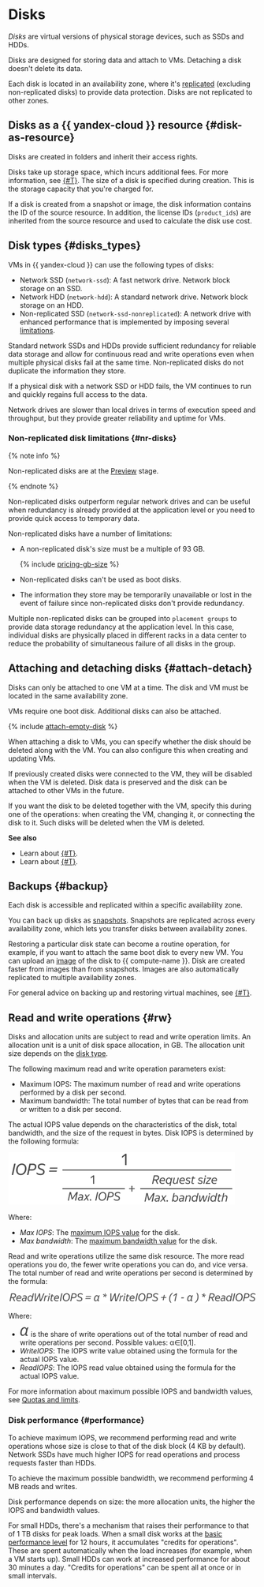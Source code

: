 # Disks

_Disks_ are virtual versions of physical storage devices, such as SSDs and HDDs.

Disks are designed for storing data and attach to VMs. Detaching a disk doesn't delete its data.

Each disk is located in an availability zone, where it's [replicated](#backup) (excluding non-replicated disks) to provide data protection. Disks are not replicated to other zones.

## Disks as a {{ yandex-cloud }} resource {#disk-as-resource}

Disks are created in folders and inherit their access rights.

Disks take up storage space, which incurs additional fees. For more information, see [{#T}](../pricing.md). The size of a disk is specified during creation. This is the storage capacity that you're charged for.

If a disk is created from a snapshot or image, the disk information contains the ID of the source resource. In addition, the license IDs (`product_ids`) are inherited from the source resource and used to calculate the disk use cost.

## Disk types {#disks_types}

VMs in {{ yandex-cloud }} can use the following types of disks:

* Network SSD (`network-ssd`): A fast network drive. Network block storage on an SSD.
* Network HDD (`network-hdd`): A standard network drive. Network block storage on an HDD.
* Non-replicated SSD (`network-ssd-nonreplicated`): A network drive with enhanced performance that is implemented by imposing several [limitations](#nr-disks).

Standard network SSDs and HDDs provide sufficient redundancy for reliable data storage and allow for continuous read and write operations even when multiple physical disks fail at the same time. Non-replicated disks do not duplicate the information they store.

If a physical disk with a network SSD or HDD fails, the VM continues to run and quickly regains full access to the data.

Network drives are slower than local drives in terms of execution speed and throughput, but they provide greater reliability and uptime for VMs.

### Non-replicated disk limitations {#nr-disks}

{% note info %}

Non-replicated disks are at the [Preview](https://cloud.yandex.com/docs/overview/concepts/launch-stages) stage.

{% endnote %}

Non-replicated disks outperform regular network drives and can be useful when redundancy is already provided at the application level or you need to provide quick access to temporary data.

Non-replicated disks have a number of limitations:

* A non-replicated disk's size must be a multiple of 93 GB.

  {% include [pricing-gb-size](../../_includes/pricing-gb-size.md) %}

* Non-replicated disks can't be used as boot disks.

* The information they store may be temporarily unavailable or lost in the event of failure since non-replicated disks don't provide redundancy.

Multiple non-replicated disks can be grouped into `placement groups` to provide data storage redundancy at the application level. In this case, individual disks are physically placed in different racks in a data center to reduce the probability of simultaneous failure of all disks in the group.

## Attaching and detaching disks {#attach-detach}

Disks can only be attached to one VM at a time. The disk and VM must be located in the same availability zone.

VMs require one boot disk. Additional disks can also be attached.

{% include [attach-empty-disk](../_includes_service/attach-empty-disk.md) %}

When attaching a disk to VMs, you can specify whether the disk should be deleted along with the VM. You can also configure this when creating and updating VMs.

If previously created disks were connected to the VM, they will be disabled when the VM is deleted. Disk data is preserved and the disk can be attached to other VMs in the future.

If you want the disk to be deleted together with the VM, specify this during one of the operations: when creating the VM, changing it, or connecting the disk to it. Such disks will be deleted when the VM is deleted.

**See also**

- Learn about [{#T}](../operations/vm-control/vm-attach-disk.md).
- Learn about [{#T}](../operations/vm-control/vm-detach-disk.md).

## Backups {#backup}

Each disk is accessible and replicated within a specific availability zone.

You can back up disks as [snapshots](snapshot.md). Snapshots are replicated across every availability zone, which lets you transfer disks between availability zones.

Restoring a particular disk state can become a routine operation, for example, if you want to attach the same boot disk to every new VM. You can upload an [image](image.md) of the disk to {{ compute-name }}. Disk are created faster from images than from snapshots. Images are also automatically replicated to multiple availability zones.

For general advice on backing up and restoring virtual machines, see [{#T}](backups.md).

## Read and write operations {#rw}

Disks and allocation units are subject to read and write operation limits. An allocation unit is a unit of disk space allocation, in GB. The allocation unit size depends on the [disk type](../concepts/limits.md#limits-disks).

The following maximum read and write operation parameters exist:

* Maximum IOPS: The maximum number of read and write operations performed by a disk per second.
* Maximum bandwidth: The total number of bytes that can be read from or written to a disk per second.

The actual IOPS value depends on the characteristics of the disk, total bandwidth, and the size of the request in bytes. Disk IOPS is determined by the following formula:

![image](../../_assets/compute/iops.svg)

Where:

* _Max IOPS_: The [maximum IOPS value](../concepts/limits.md#limits-disks) for the disk.
* _Max bandwidth_: The [maximum bandwidth value](../concepts/limits.md#limits-disks) for the disk.

Read and write operations utilize the same disk resource. The more read operations you do, the fewer write operations you can do, and vice versa. The total number of read and write operations per second is determined by the formula:

![image](../../_assets/compute/max-iops.svg)

Where:

* ![image](../../_assets/compute/alpha.svg) is the share of write operations out of the total number of read and write operations per second. Possible values: &alpha;&isin;[0,1].
* _WriteIOPS_: The IOPS write value obtained using the formula for the actual IOPS value.
* _ReadIOPS_: The IOPS read value obtained using the formula for the actual IOPS value.

For more information about maximum possible IOPS and bandwidth values, see [Quotas and limits](../concepts/limits.md#limits-disks).

### Disk performance {#performance}

To achieve maximum IOPS, we recommend performing read and write operations whose size is close to that of the disk block (4 KB by default). Network SSDs have much higher IOPS for read operations and process requests faster than HDDs.

To achieve the maximum possible bandwidth, we recommend performing 4 MB reads and writes.

Disk performance depends on size: the more allocation units, the higher the IOPS and bandwidth values.

For small HDDs, there's a mechanism that raises their performance to that of 1 TB disks for peak loads. When a small disk works at the [basic performance level](../concepts/limits.md#limits-disks) for 12 hours, it accumulates "credits for operations". These are spent automatically when the load increases (for example, when a VM starts up). Small HDDs can work at increased performance for about 30 minutes a day. "Credits for operations" can be spent all at once or in small intervals.
